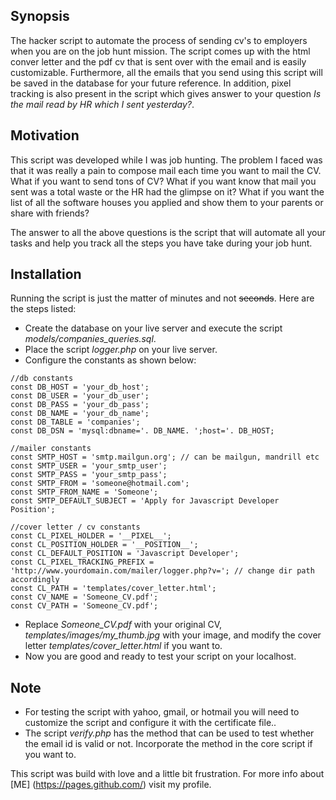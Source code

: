 ## Synopsis

The hacker script to automate the process of sending cv's to employers when you are on the job hunt mission. The script comes up with the html conver letter and the pdf cv that is sent over with the email and is easily customizable. Furthermore, all the emails that you send using this script will be saved in the database for your future reference. In addition, pixel tracking is also present in the script which gives answer to your question *Is the mail read by HR which I sent yesterday?*.

## Motivation

This script was developed while I was job hunting. The problem I faced was that it was really a pain to compose mail each time you want to mail the CV. What if you want to send tons of CV? What if you want know that mail you sent was a total waste or the HR had the glimpse on it? What if you want the list of all the software houses you applied and show them to your parents or share with friends?

The answer to all the above questions is the script that will automate all your tasks and help you track all the steps you have take during your job hunt.

## Installation

Running the script is just the matter of minutes and not ~~seconds~~. Here are the steps listed:
* Create the database on your live server and execute the script *models/companies_queries.sql*.
* Place the script *logger.php* on your live server.
* Configure the constants as shown below:
```
//db constants
const DB_HOST = 'your_db_host';
const DB_USER = 'your_db_user';
const DB_PASS = 'your_db_pass';
const DB_NAME = 'your_db_name';
const DB_TABLE = 'companies';
const DB_DSN = 'mysql:dbname='. DB_NAME. ';host='. DB_HOST;

//mailer constants
const SMTP_HOST = 'smtp.mailgun.org'; // can be mailgun, mandrill etc
const SMTP_USER = 'your_smtp_user';
const SMTP_PASS = 'your_smtp_pass';
const SMTP_FROM = 'someone@hotmail.com';
const SMTP_FROM_NAME = 'Someone';
const SMTP_DEFAULT_SUBJECT = 'Apply for Javascript Developer Position';

//cover letter / cv constants
const CL_PIXEL_HOLDER = '__PIXEL__';
const CL_POSITION_HOLDER = '__POSITION__';
const CL_DEFAULT_POSITION = 'Javascript Developer';
const CL_PIXEL_TRACKING_PREFIX = 'http://www.yourdomain.com/mailer/logger.php?v='; // change dir path accordingly
const CL_PATH = 'templates/cover_letter.html';
const CV_NAME = 'Someone_CV.pdf';
const CV_PATH = 'Someone_CV.pdf';
```

* Replace *Someone_CV.pdf* with your original CV, *templates/images/my_thumb.jpg* with your image, and modify the cover letter *templates/cover_letter.html* if you want to.
* Now you are good and ready to test your script on your localhost.

## Note
* For testing the script with yahoo, gmail, or hotmail you will need to customize the script and configure it with the certificate file..
* The script *verify.php* has the method that can be used to test whether the email id is valid or not. Incorporate the method in the core script if you want to.


This script was build with love and a little bit frustration. For more info about [ME] (https://pages.github.com/) visit my profile.
